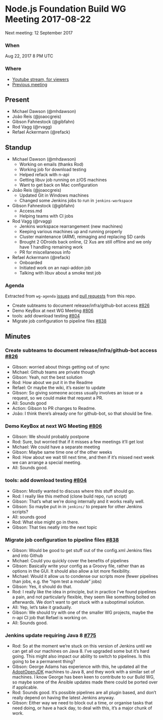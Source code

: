 # Node.js Foundation Build WG Meeting 2017-08-22

Next meeting: 12 September 2017

### When

Aug 22, 2017 8 PM UTC


### Where

- [Youtube stream, for viewers](https://www.youtube.com/watch?v=WF7oa1heAko)
- [Previous meeting](https://github.com/nodejs/build/issues/819)


## Present
* Michael Dawson (@mhdawson)
* João Reis (@joaocgreis)
* Gibson Fahnestock (@gibfahn)
* Rod Vagg (@rvagg)
* Refael Ackermann (@refack)


## Standup

* Michael Dawson (@mhdawson)
  * Working on emails (thanks Rod)
  * Working job for download testing
  * Helped refack with n-api
  * Getting libuv job running on z/OS machines
  * Want to get back on Mac configuration
* João Reis (@joaocgreis)
  * Updated Git in Windows machines
  * Changed some Jenkins jobs to run in `jenkins-workspace`
* Gibson Fahnestock (@gibfahn)
  * Access.md
  * Helping teams with CI jobs
* Rod Vagg (@rvagg)
  * Jenkins workspace rearrangement (new machines)
  * Keeping various machines up and running properly
  * Cluster maintenance (ARM), reimaging and replacing SD cards
  * Brought 2 ODroids back online, (2 Xus are still offline and we only have
    1 handling remaining work
  * PR for miscellaneous info
* Refael Ackermann (@refack)
  * Onboarded
  * Initiated work on an napi-addon job
  * Talking with libuv about a smoke test job

### Agenda

Extracted from `wg-agenda` [issues](https://github.com/nodejs/build/issues?q=is%3Aopen+is%3Aissue+label%3Awg-agenda) and [pull requests](https://github.com/nodejs/build/pulls?q=is%3Aopen+label%3Awg-agenda+is%3Apr) from this repo.

* Create subteams to document release/infra/github-bot access [#826](
  https://github.com/nodejs/build/issues/826)
* Demo KeyBox at next WG Meeting [#806](
  https://github.com/nodejs/build/issues/806)
* tools: add download testing [#804](
  https://github.com/nodejs/build/pull/804)
* Migrate job configuration to pipeline files [#838](
  https://github.com/nodejs/build/issues/838)



## Minutes

### Create subteams to document release/infra/github-bot access [#826](https://github.com/nodejs/build/issues/826)

- Gibson: worried about things getting out of sync
- Michael: Github teams are private though
- Gibson: Yeah, not the best solution
- Rod: How about we put it in the Readme
- Refael: Or maybe the wiki, it’s easier to update
- Gibson: So giving someone access usually involves an issue or a request, so we
  could make that request a PR.
- All: Sounds good
- Action: Gibson to PR changes to Readme.
- João: I think there’s already one for github-bot, so that should be fine.

### Demo KeyBox at next WG Meeting [#806](https://github.com/nodejs/build/issues/806)

- Gibson: We should probably postpone
- Rod: Sure, but worried that if it misses a few meetings it’ll get lost
- Michael: We could have a separate meeting
- Gibson: Maybe same time one of the other weeks
- Rod: How about we wait till next time, and then if it’s missed next week we
  can arrange a special meeting.
- All: Sounds good.

### tools: add download testing [#804](https://github.com/nodejs/build/pull/804)

- Gibson: Mostly wanted to discuss where this stuff should go.
- Rod: I really like this method (clone build repo, run script)
- Gibson: That’s what we’re doing internally and it works really well.
- Gibson: So maybe put in in `jenkins/` to prepare for other Jenkins scripts?
- All: sounds good
- Rod: What else might go in there.
- Gibson: That ties neatly into the next topic

### Migrate job configuration to pipeline files [#838](https://github.com/nodejs/build/issues/838)

- Gibson: Would be good to get stuff out of the config.xml Jenkins files and
  into Github
- Michael: Could you quickly cover the benefits of pipelines
- Gibson: Basically write your config as a Groovy file, rather than as options
  in the GUI. It should also allow a lot more flexibility.
- Michael: Would it allow us to condense our scripts more (fewer pipelines than
  jobs, e.g. the “npm test a module” jobs)
- Gibson: Yes, it should do that.
- Rod: I really like the idea in principle, but in practice I’ve found pipelines
  a pain, and not particularly flexible, they seem like something bolted on
  afterwards. We don’t want to get stuck with a suboptimal solution.
- All: Yep, let’s take it gradually.
- Gibson: We should try with one of the smaller WG projects, maybe the n-api CI
  job that Refael is working on.
- All: Sounds good.

### Jenkins update requiring Java 8 [#775](https://github.com/nodejs/build/issues/775)

- Rod: So at the moment we’re stuck on this version of Jenkins until we can get
  all our machines on Java 8. I’ve upgraded some but it’s hard going. This might
  also impact our ability to switch to pipelines. Is this going to be a
  permanent thing?
- Gibson: George Adams has experience with this, he updated all the
  [AdoptOpenJDK](https://github.com/AdoptOpenJDK/openjdk-infrastructure)
  machines to Java 8, and they work with a similar set of machines. I know
  George has been keen to contribute to our Build WG, so maybe some of the
  Ansible updates made there could be ported over if applicable.
- Rod: Sounds good. It’s possible pipelines are all plugin based, and don’t
  really depend on having the latest Jenkins anyway.
- Gibson: Either way we need to block out a time, or organise tasks that need
  doing, or have a hack day, to deal with this, it’s a major chunk of work.
